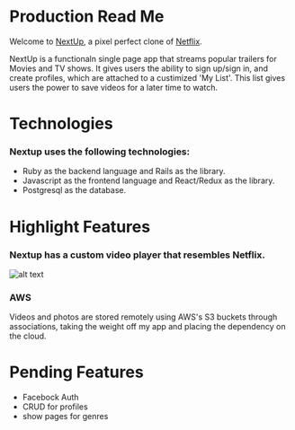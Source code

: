 # Production Read Me

Welcome to [NextUp](http://nextup-app.herokuapp.com/#/), a pixel perfect clone of [Netflix](https://www.netflix.com/).

NextUp is a functionaln single page app that streams popular trailers for Movies and TV shows.  It gives users the ability to sign up/sign in, and create profiles, which are attached to a custimized 'My List'.  This list gives users the power to save videos for a later time to watch.  

# Technologies
### Nextup uses the following technologies: 
* Ruby as the backend language and Rails as the library.
* Javascript as the frontend language and React/Redux as the library.
* Postgresql as the database.

# Highlight Features
### Nextup has a custom video player that resembles Netflix. 

![alt text](https://github.com/wfragoso02/NextUp/blob/master/app/assets/images/Screen%20Shot%202019-04-05%20at%2011.55.23%20AM.png)

### AWS
Videos and photos are stored remotely using AWS's S3 buckets through associations, taking the weight off my app and placing the dependency on the cloud.




# Pending Features
* Facebock Auth
* CRUD for profiles
* show pages for genres
